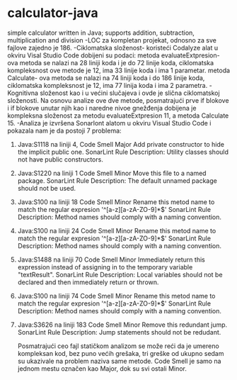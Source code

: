 # calculator-java
simple calculator written in Java; supports addition, subtraction, multiplication and division
-LOC za kompletan projekat, odnosno za sve fajlove zajedno je 186.
-Ciklomatska složenost- koristeći Codalyze alat u okviru Visal Studio Code dobijeni su podaci:
metoda evaluateExtpresion- ova metoda se nalazi na 28 liniji koda i je do 72 linije koda,
ciklomatska kompleksnost ove metode je 12, ima 33 linije koda i ima 1 parametar.
metoda Calculate- ova metoda se nalazi na 74 liniji koda i do 186 linije koda, 
ciklomatska kompleksnost je 12, ima 77 linija koda i ima 2 parametra.
-Kognitivna složenost kao i u većini slučajeva i ovde je slična ciklomatskoj složenosti. Na osnovu analize ove dve metode, posmatrajući prve if blokove 
i if blokove unutar njih kao i naredne nivoe gnežđenja dobijena je kompleksna složenost za metodu evaluateExtpresion 11, a metoda Calculate 15. 
-Analiza je izvršena Sonarlont alatom u okviru Visual Studio Code i pokazala nam je da postoji 7 problema:
1. Java:S1118 na liniji 4, Code Smell Major
   Add private constructor to hide the implicit public one. 
   SonarLint Rule Description: Utility classes should not have public constructors.
2. Java:S1220 na liniji 1 Code Smell Minor
   Move this file to a named package.
   SonarLint Rule Description: The default unnamed package should not be used.
3. Java:S100 na liniji 18 Code Smell Minor
    Rename this metod name to match the regular expresion '^[a-z][a-zA-ZO-9]*$' 
    SonarLint Rule Description: Method names should comply with a naming convention.
 4. Java:S100 na liniji 24 Code Smell Minor
    Rename this metod name to match the regular expresion '^[a-z][a-zA-ZO-9]*$' 
    SonarLint Rule Description: Method names should comply with a naming convention.
 5. Java:S1488 na liniji 70 Code Smell Minor
     Immediately return this expression instead of assigning in to the temporary variable "textResult".
     SonarLint Rule Description: Local variables should not be declared and then immediately return or thrown. 
 6. Java:S100 na liniji 74 Code Smell Minor
     Rename this metod name to match the regular expresion '^[a-z][a-zA-ZO-9]*$' 
     SonarLint Rule Description: Method names should comply with a naming convention.
 7. Java:S3626 na liniji 183 Code Smell Minor
     Remove this redundant jump.
     SonarLint Rule Description: Jump statements should not be redudant.
     
     Posmatrajući ceo fajl statičkom analizom se može reći da je umereno kompleksan kod, bez puno većih grešaka, tri greške od ukupno sedam su ukazivale 
     na problem naziva same metode. Code Smell je samo na jednom mestu označen kao Major, dok su svi ostali Minor. 
